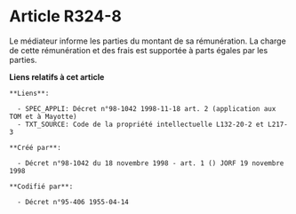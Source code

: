 # Article R324-8

Le médiateur informe les parties du montant de sa rémunération. La charge de cette rémunération et des frais est supportée à
parts égales par les parties.

**Liens relatifs à cet article**

	**Liens**:

	  - SPEC_APPLI: Décret n°98-1042 1998-11-18 art. 2 (application aux TOM et à Mayotte)
	  - TXT_SOURCE: Code de la propriété intellectuelle L132-20-2 et L217-3

	**Créé par**:

	  - Décret n°98-1042 du 18 novembre 1998 - art. 1 () JORF 19 novembre 1998

	**Codifié par**:

	  - Décret n°95-406 1955-04-14
